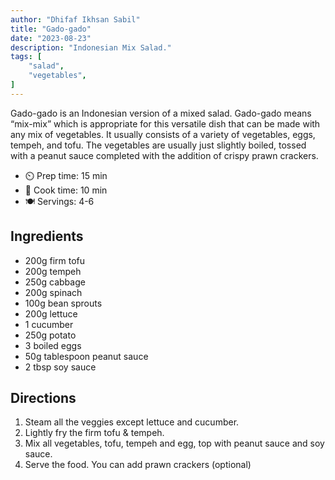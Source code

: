 ```yaml
---
author: "Dhifaf Ikhsan Sabil"
title: "Gado-gado"
date: "2023-08-23"
description: "Indonesian Mix Salad."
tags: [
    "salad",
    "vegetables",
]
---
```


Gado-gado is an Indonesian version of a mixed salad. Gado-gado means “mix-mix” which is appropriate for this versatile dish that can be made with any mix of vegetables. It usually consists of a variety of vegetables, eggs, tempeh, and tofu. The vegetables are usually just slightly boiled, tossed with a peanut sauce completed with the addition of crispy prawn crackers.

- ⏲️ Prep time: 15 min
- 🍳 Cook time: 10 min
- 🍽️ Servings: 4-6

## Ingredients

- 200g firm tofu
- 200g tempeh
- 250g cabbage
- 200g spinach
- 100g bean sprouts
- 200g lettuce
- 1 cucumber
- 250g potato
- 3 boiled eggs
- 50g tablespoon peanut sauce
- 2 tbsp soy sauce

## Directions

1. Steam all the veggies except lettuce and cucumber.
2. Lightly fry the firm tofu & tempeh.
3. Mix all vegetables, tofu, tempeh and egg, top with peanut sauce and soy sauce.
4. Serve the food. You can add prawn crackers (optional)